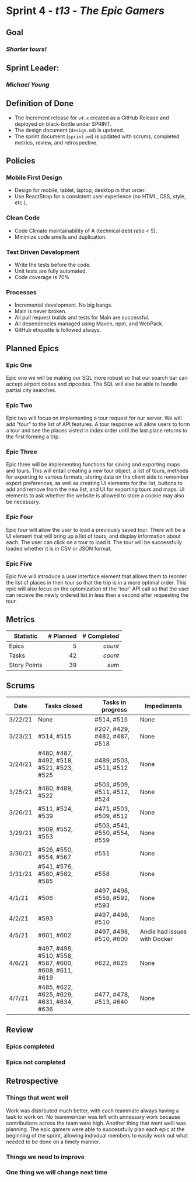# Sprint 4 - *t13* - *The Epic Gamers*

## Goal
### *Shorter tours!*

## Sprint Leader: 
### *Michael Young*

## Definition of Done

* The Increment release for `v4.x` created as a GitHub Release and deployed on black-bottle under SPRINT.
* The design document (`design.md`) is updated.
* The sprint document (`sprint.md`) is updated with scrums, completed metrics, review, and retrospective.

## Policies

### Mobile First Design
* Design for mobile, tablet, laptop, desktop in that order.
* Use ReactStrap for a consistent user experience (no HTML, CSS, style, etc.).

### Clean Code
* Code Climate maintainability of A (technical debt ratio < 5).
* Minimize code smells and duplication.

### Test Driven Development
* Write the tests before the code.
* Unit tests are fully automated.
* Code coverage is 70%

### Processes
* Incremental development.  No big bangs.
* Main is never broken. 
* All pull request builds and tests for Main are successful.
* All dependencies managed using Maven, npm, and WebPack.
* GitHub etiquette is followed always.


## Planned Epics
### Epic One 
Epic one we will be making our SQL more robust so that our search bar can accept airport codes and zipcodes. The SQL will also be able to handle partial city searches. 
### Epic Two
Epic two will focus on implementing a tour request for our server. We will add "tour" to the list of API features. A tour response will allow users to form a tour and see the places visted in index order until the last place returns to the first forming a trip.
### Epic Three
Epic three will be implementing functions for saving and exporting maps and tours. This will entail creating a new tour object, a list of tours, methods for exporting to various formats, storing data on the client side to remember export preferences, as well as creating UI elements for the list, buttons to add and remove from the new list, and UI for exporting tours and maps. UI elements to ask whether the website is allowed to store a cookie may also be necessary.
### Epic Four
Epic four will allow the user to load a previously saved tour. There will be a UI element that will bring up a list of tours, and display information about each. The user can click on a tour to load it. The tour will be successfully loaded whether it is in CSV or JSON format. 
### Epic Five
Epic five will introduce a user interface element that allows them to reorder the list of places in their tour so that the trip is in a more optimal order. This epic will also focus on the optomization of the 'tour' API call so that the user can recieve the newly ordered list in less than a second after requesting the tour. 
## Metrics

| Statistic | # Planned | # Completed |
| --- | ---: | ---: |
| Epics | 5 | *count* |
| Tasks |  42   | *count* | 
| Story Points |  39  | *sum* | 


## Scrums

| Date | Tasks closed  | Tasks in progress | Impediments |
| --- | --- | --- | --- |
| 3/22/21 | None | #514, #515 | None |
| 3/23/21 | #514, #515 | #207, #429, #482, #487, #518 | None |
| 3/24/21 | #480, #487, #492, #518, #521, #523, #525 | #489, #503, #511, #512 | None |
| 3/25/21 | #480, #489, #522 | #503, #509, #511, #512, #524 | None |
| 3/26/21 | #511, #524, #539 | #471, #503, #509, #512 | None |
| 3/29/21 | #509, #552, #553 | #503, #541, #550, #554, #559 | None |
| 3/30/21 | #526, #550, #554, #567 | #551 | None |
| 3/31/21 | #541, #576, #580, #582, #585 | #558 | None |
| 4/1/21 | #506 | #497, #498, #558, #592, #593 | None |
| 4/2/21 | #593 | #497, #498, #510 | None |
| 4/5/21 | #601, #602 | #497, #498, #510, #600 | Andie had issues with Docker |
| 4/6/21 | #497, #498, #510, #558, #587, #600, #608, #611, #619 | #622, #625 | None |
| 4/7/21 | #485, #622, #625, #629, #631, #634, #636 | #477, #478, #513, #640 | None |


## Review

### Epics completed  

### Epics not completed 

## Retrospective

### Things that went well
Work was distributed much better, with each teammate always having a task to work on. No teammember was left with unnessary work because contributions across the team were high. Another thing that went welll was planning. The epic gamers were able to successfully plan each epic at the beginning of the sprint, allowing indivdual members to easily work out what needed to be done on a timely manner.

### Things we need to improve

### One thing we will change next time
